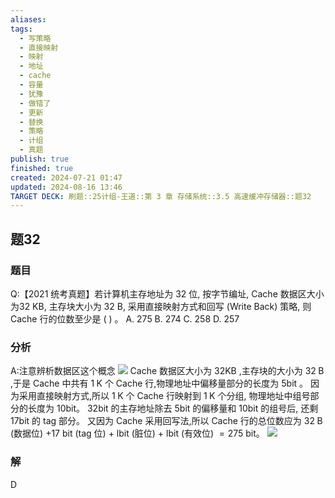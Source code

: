 ```yaml
---
aliases: 
tags:
  - 写策略
  - 直接映射
  - 映射
  - 地址
  - cache
  - 容量
  - 犹豫
  - 做错了
  - 更新
  - 替换
  - 策略
  - 计组
  - 真题
publish: true
finished: true
created: 2024-07-21 01:47
updated: 2024-08-16 13:46
TARGET DECK: 刷题::25计组-王道::第 3 章 存储系统::3.5 高速缓冲存储器::题32
---
```


## 题32
### 题目
Q:【2021 统考真题】若计算机主存地址为 32 位, 按字节编址, Cache 数据区大小为32 KB, 主存块大小为 32 B, 采用直接映射方式和回写 (Write Back) 策略, 则 Cache 行的位数至少是 ( ) 。
A. 275 B. 274 C. 258 D. 257
### 分析
A:注意辨析数据区这个概念
![](https://img.hwenyi.tech/202408111924290.webp)
Cache 数据区大小为 ${32}\mathrm{{KB}}$ ,主存块的大小为 ${32}\mathrm{\;B}$ ,于是 Cache 中共有 $1\mathrm{\;K}$ 个 Cache 行,物理地址中偏移量部分的长度为 $5\mathrm{{bit}}$ 。
因为采用直接映射方式,所以 $1\mathrm{\;K}$ 个 Cache 行映射到 $1\mathrm{\;K}$ 个分组, 物理地址中组号部分的长度为 10bit。
32bit 的主存地址除去 5bit 的偏移量和 10bit 的组号后, 还剩 17bit 的 tag 部分。
又因为 Cache 采用回写法,所以 Cache 行的总位数应为 ${32}\mathrm{\;B}$ (数据位) $+ {17}$ bit (tag 位) + lbit (脏位) + lbit (有效位) $= {275}$ bit。
![](https://img.hwenyi.tech/202408111919651.webp)
### 解
D
